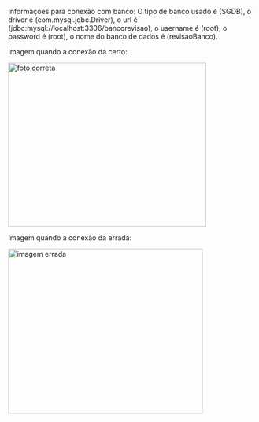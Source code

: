 Informações para conexão com banco:
O tipo de banco usado é (SGDB), o driver é (com.mysql.jdbc.Driver), o url é (jdbc:mysql://localhost:3306/bancorevisao), o username é (root),
o password é (root), o nome do banco de dados é (revisaoBanco).

Imagem quando a conexão da certo:

<img width="402" height="333" alt="foto correta" src="https://github.com/user-attachments/assets/fd16a2f2-79b1-42ac-b5e5-0be1ef8f83cd" />
 
Imagem quando a conexão da errada:

<img width="395" height="335" alt="imagem errada" src="https://github.com/user-attachments/assets/a33edc98-603f-48b7-96be-969fb182ed08" />


